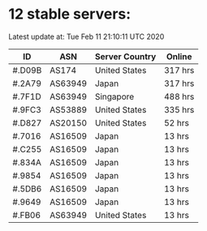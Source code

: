 # 12 stable servers:

Latest update at: Tue Feb 11 21:10:11 UTC 2020

| ID | ASN | Server Country | Online |
| -- | --- | -------------- | ------ |
| #.D09B | AS174 | United States | 317 hrs |
| #.2A79 | AS63949 | Japan | 317 hrs |
| #.7F1D | AS63949 | Singapore | 488 hrs |
| #.9FC3 | AS53889 | United States | 335 hrs |
| #.D827 | AS20150 | United States | 52 hrs |
| #.7016 | AS16509 | Japan | 13 hrs |
| #.C255 | AS16509 | Japan | 13 hrs |
| #.834A | AS16509 | Japan | 13 hrs |
| #.9854 | AS16509 | Japan | 13 hrs |
| #.5DB6 | AS16509 | Japan | 13 hrs |
| #.9649 | AS16509 | Japan | 13 hrs |
| #.FB06 | AS63949 | United States | 13 hrs |

